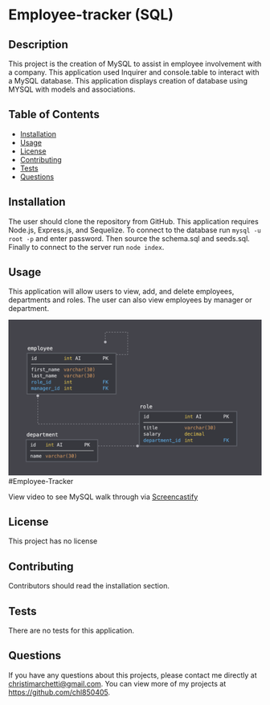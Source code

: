 # Employee-tracker (SQL)

## Description 
This project is the creation of MySQL to assist in employee involvement with a company. This application used Inquirer and console.table to interact with a MySQL database. This application displays creation of database using MYSQL with models and associations. 

## Table of Contents
* [Installation](#installation)
* [Usage](#usage)
* [License](#license)
* [Contributing](#contributing)
* [Tests](#tests)
* [Questions](#questions)

## Installation 
The user should clone the repository from GitHub. This application requires Node.js, Express.js, and Sequelize. To connect to the database run `mysql -u root -p` and enter password. Then source the schema.sql and seeds.sql. Finally to connect to the server run `node index`. 

## Usage 
This application will allow users to view, add, and delete employees, departments and roles. The user can also view employees by manager or department.

![the mockup](./images/employee-tracker.png)#Employee-Tracker

View video to see MySQL walk through via [Screencastify](https://drive.google.com/file/d/1c9rxUB9DxJ4mWzRbEQmWJuaRkWyJ850i/view)<br>

## License 
This project has no license

## Contributing 
Contributors should read the installation section. 

## Tests
There are no tests for this application. 

## Questions
If you have any questions about this projects, please contact me directly at christimarchetti@gmail.com. You can view more of my projects at https://github.com/chl850405.

